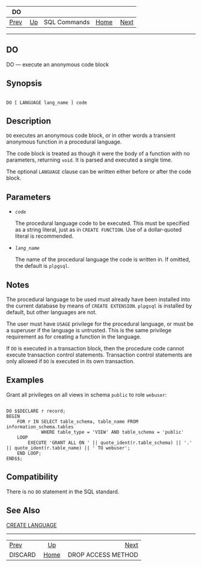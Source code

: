 <!--?xml version="1.0" encoding="UTF-8" standalone="no"?-->

|                  DO                 |                                        |              |                                                       |                                                           |
| :---------------------------------: | :------------------------------------- | :----------: | ----------------------------------------------------: | --------------------------------------------------------: |
| [Prev](sql-discard.html "DISCARD")  | [Up](sql-commands.html "SQL Commands") | SQL Commands | [Home](index.html "PostgreSQL 17devel Documentation") |  [Next](sql-drop-access-method.html "DROP ACCESS METHOD") |

***

[]()[]()

## DO

DO — execute an anonymous code block

## Synopsis

```

DO [ LANGUAGE lang_name ] code
```

## Description

`DO` executes an anonymous code block, or in other words a transient anonymous function in a procedural language.

The code block is treated as though it were the body of a function with no parameters, returning `void`. It is parsed and executed a single time.

The optional `LANGUAGE` clause can be written either before or after the code block.

## Parameters

*   *`code`*

    The procedural language code to be executed. This must be specified as a string literal, just as in `CREATE FUNCTION`. Use of a dollar-quoted literal is recommended.

*   *`lang_name`*

    The name of the procedural language the code is written in. If omitted, the default is `plpgsql`.

## Notes

The procedural language to be used must already have been installed into the current database by means of `CREATE EXTENSION`. `plpgsql` is installed by default, but other languages are not.

The user must have `USAGE` privilege for the procedural language, or must be a superuser if the language is untrusted. This is the same privilege requirement as for creating a function in the language.

If `DO` is executed in a transaction block, then the procedure code cannot execute transaction control statements. Transaction control statements are only allowed if `DO` is executed in its own transaction.

## Examples

Grant all privileges on all views in schema `public` to role `webuser`:

```

DO $$DECLARE r record;
BEGIN
    FOR r IN SELECT table_schema, table_name FROM information_schema.tables
             WHERE table_type = 'VIEW' AND table_schema = 'public'
    LOOP
        EXECUTE 'GRANT ALL ON ' || quote_ident(r.table_schema) || '.' || quote_ident(r.table_name) || ' TO webuser';
    END LOOP;
END$$;
```

## Compatibility

There is no `DO` statement in the SQL standard.

## See Also

[CREATE LANGUAGE](sql-createlanguage.html "CREATE LANGUAGE")

***

|                                     |                                                       |                                                           |
| :---------------------------------- | :---------------------------------------------------: | --------------------------------------------------------: |
| [Prev](sql-discard.html "DISCARD")  |         [Up](sql-commands.html "SQL Commands")        |  [Next](sql-drop-access-method.html "DROP ACCESS METHOD") |
| DISCARD                             | [Home](index.html "PostgreSQL 17devel Documentation") |                                        DROP ACCESS METHOD |
